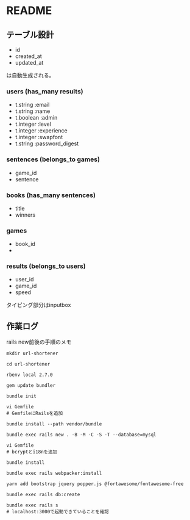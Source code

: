 # README


## テーブル設計

* id
* created_at
* updated_at

は自動生成される。

### users (has_many results)
* t.string :email
* t.string :name
* t.boolean :admin
* t.integer :level
* t.integer :experience
* t.integer :swapfont
* t.string :password_digest

### sentences (belongs_to games)
* game_id
* sentence

### books (has_many sentences)
* title
* winners

### games
* book_id
*

### results (belongs_to users)
* user_id
* game_id
* speed

タイピング部分はinputbox





## 作業ログ

rails new前後の手順のメモ

```
mkdir url-shortener

cd url-shortener

rbenv local 2.7.0

gem update bundler

bundle init

vi Gemfile
# GemfileにRailsを追加

bundle install --path vendor/bundle

bundle exec rails new . -B -M -C -S -T --database=mysql

vi Gemfile
# bcryptとi18nを追加

bundle install

bundle exec rails webpacker:install

yarn add bootstrap jquery popper.js @fortawesome/fontawesome-free

bundle exec rails db:create

bundle exec rails s
# localhost:3000で起動できていることを確認

```
